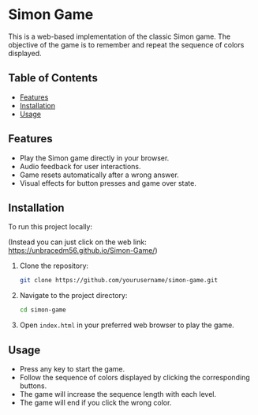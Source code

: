 # Simon Game

This is a web-based implementation of the classic Simon game. The objective of the game is to remember and repeat the sequence of colors displayed.

## Table of Contents

- [Features](#features)
- [Installation](#installation)
- [Usage](#usage)

## Features

- Play the Simon game directly in your browser.
- Audio feedback for user interactions.
- Game resets automatically after a wrong answer.
- Visual effects for button presses and game over state.

## Installation
To run this project locally:

(Instead you can just click on the web link: https://unbracedm56.github.io/Simon-Game/)

1. Clone the repository:
   ```bash
   git clone https://github.com/yourusername/simon-game.git
2. Navigate to the project directory:

    ```bash
    cd simon-game
    ```

3. Open `index.html` in your preferred web browser to play the game.

## Usage

- Press any key to start the game.
- Follow the sequence of colors displayed by clicking the corresponding buttons.
- The game will increase the sequence length with each level.
- The game will end if you click the wrong color.
